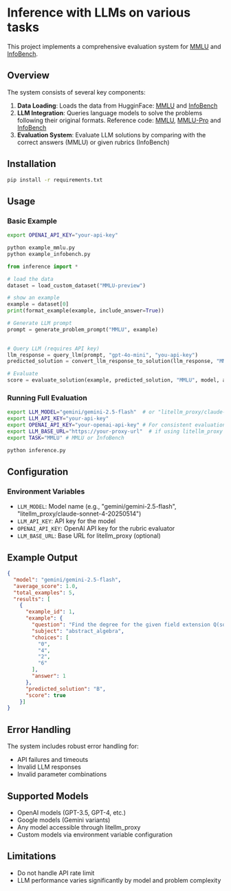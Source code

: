 # Inference with LLMs on various tasks

This project implements a comprehensive evaluation system for [MMLU](https://arxiv.org/abs/2009.03300) and [InfoBench](https://arxiv.org/abs/2401.03601).

## Overview

The system consists of several key components:

1. **Data Loading**: Loads the data from HugginFace: [MMLU](https://huggingface.co/datasets/cais/mmlu) and [InfoBench](https://huggingface.co/datasets/kqsong/InFoBench)
2. **LLM Integration**: Queries language models to solve the problems following their original formats. Reference code: [MMLU](https://github.com/hendrycks/test/tree/master), [MMLU-Pro](https://github.com/TIGER-AI-Lab/MMLU-Pro/tree/main) and [InfoBench](https://github.com/qinyiwei/InfoBench/blob/main)
3. **Evaluation System**: Evaluate LLM solutions by comparing with the correct answers (MMLU) or given rubrics (InfoBench)


## Installation

```bash
pip install -r requirements.txt
```

## Usage

### Basic Example

```bash
export OPENAI_API_KEY="your-api-key"

python example_mmlu.py
python example_infobench.py
```

```python
from inference import *

# load the data
dataset = load_custom_dataset("MMLU-preview")

# show an example
example = dataset[0]
print(format_example(example, include_answer=True))

# Generate LLM prompt
prompt = generate_problem_prompt("MMLU", example)
    

# Query LLM (requires API key)
llm_response = query_llm(prompt, "gpt-4o-mini", "you-api-key")
predicted_solution = convert_llm_response_to_solution(llm_response, "MMLU")

# Evaluate
score = evaluate_solution(example, predicted_solution, "MMLU", model, api_key)
```

### Running Full Evaluation

```bash
export LLM_MODEL="gemini/gemini-2.5-flash"  # or "litellm_proxy/claude-sonnet-4-20250514"
export LLM_API_KEY="your-api-key"
export OPENAI_API_KEY="your-openai-api-key" # For consistent evaluation of InfoBench rubrics, we use gpt-5-nano-2025-08-07
export LLM_BASE_URL="https://your-proxy-url"  # if using litellm_proxy
export TASK="MMLU" # MMLU or InfoBench

python inference.py
```

## Configuration

### Environment Variables

- `LLM_MODEL`: Model name (e.g., "gemini/gemini-2.5-flash", "litellm_proxy/claude-sonnet-4-20250514")
- `LLM_API_KEY`: API key for the model
- `OPENAI_API_KEY`: OpenAI API key for the rubric evaluator
- `LLM_BASE_URL`: Base URL for litellm_proxy (optional)

## Example Output

```json
{
  "model": "gemini/gemini-2.5-flash",
  "average_score": 1.0,
  "total_examples": 5,
  "results": [
    {
      "example_id": 1,
      "example": {
        "question": "Find the degree for the given field extension Q(sqrt(2), sqrt(3), sqrt(18)) over Q.",
        "subject": "abstract_algebra",
        "choices": [
          "0",
          "4",
          "2",
          "6"
        ],
        "answer": 1
      },
      "predicted_solution": "B",
      "score": true
    }]
}
```

## Error Handling

The system includes robust error handling for:
- API failures and timeouts
- Invalid LLM responses
- Invalid parameter combinations

## Supported Models

- OpenAI models (GPT-3.5, GPT-4, etc.)
- Google models (Gemini variants)
- Any model accessible through litellm_proxy
- Custom models via environment variable configuration

## Limitations

- Do not handle API rate limit
- LLM performance varies significantly by model and problem complexity
